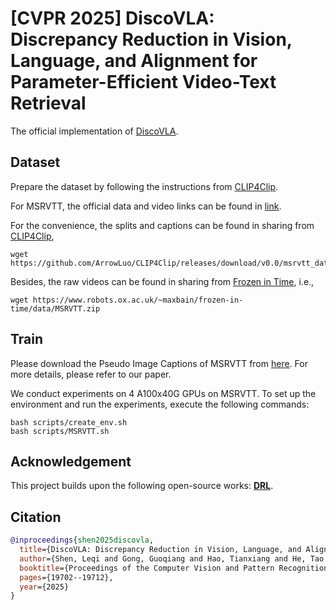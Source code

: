 # [CVPR 2025] DiscoVLA: Discrepancy Reduction in Vision, Language, and Alignment for Parameter-Efficient Video-Text Retrieval

The official implementation of [DiscoVLA](https://arxiv.org/abs/2506.08887).

## Dataset
Prepare the dataset by following the instructions from [CLIP4Clip](https://github.com/ArrowLuo/CLIP4Clip/).

For MSRVTT, the official data and video links can be found in [link](http://ms-multimedia-challenge.com/2017/dataset).

For the convenience, the splits and captions can be found in sharing from [CLIP4Clip](https://github.com/ArrowLuo/CLIP4Clip/),

```shell
wget https://github.com/ArrowLuo/CLIP4Clip/releases/download/v0.0/msrvtt_data.zip
```

Besides, the raw videos can be found in sharing from [Frozen in Time](https://github.com/m-bain/frozen-in-time), i.e.,

```shell
wget https://www.robots.ox.ac.uk/~maxbain/frozen-in-time/data/MSRVTT.zip
```

## Train 

Please download the Pseudo Image Captions of MSRVTT from [here](https://pan.baidu.com/s/1c4MOV6_XZVKn_Cu79ZyvFw?pwd=py7q). For more details, please refer to our paper.

We conduct experiments on 4 A100x40G GPUs on MSRVTT. To set up the environment and run the experiments, execute the following commands:

```shell
bash scripts/create_env.sh
bash scripts/MSRVTT.sh
```

## Acknowledgement

This project builds upon the following open-source works: **[DRL](https://github.com/foolwood/DRL)**.

## Citation

```bibtex
@inproceedings{shen2025discovla,
  title={DiscoVLA: Discrepancy Reduction in Vision, Language, and Alignment for Parameter-Efficient Video-Text Retrieval},
  author={Shen, Leqi and Gong, Guoqiang and Hao, Tianxiang and He, Tao and Zhang, Yifeng and Liu, Pengzhang and Zhao, Sicheng and Han, Jungong and Ding, Guiguang},
  booktitle={Proceedings of the Computer Vision and Pattern Recognition Conference},
  pages={19702--19712},
  year={2025}
}
```